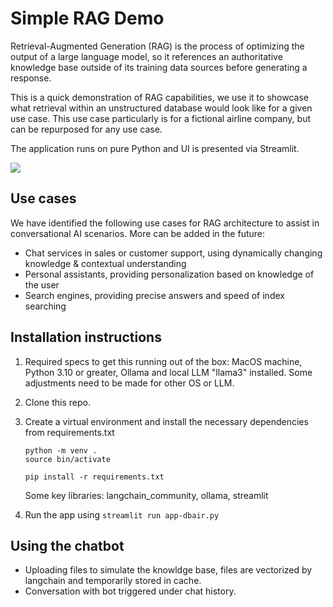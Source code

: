 # Simple RAG Demo

Retrieval-Augmented Generation (RAG) is the process of optimizing the output of a large language model, so it references an authoritative knowledge base outside of its training data sources before generating a response.

This is a quick demonstration of RAG capabilities, we use it to showcase what retrieval within an unstructured database would look like for a given use case. This use case particularly is for a fictional airline company, but can be repurposed for any use case.

The application runs on pure Python and UI is presented via Streamlit.

![](https://holocron.so/uploads/5d2a95f5-screenshot-2024-09-23-at-2.52.53-pm.png)


## Use cases

We have identified the following use cases for RAG architecture to assist in conversational AI scenarios. More can be added in the future:

- Chat services in sales or customer support, using dynamically changing knowledge & contextual understanding  
- Personal assistants, providing personalization based on knowledge of the user
- Search engines, providing precise answers and speed of index searching

## Installation instructions

1. Required specs to get this running out of the box: MacOS machine, Python 3.10 or greater, Ollama and local LLM "llama3" installed. Some adjustments need to be made for other OS or LLM.
2. Clone this repo.
3. Create a virtual environment and install the necessary dependencies from requirements.txt

   ```plaintext
   python -m venv .
   source bin/activate
   
   pip install -r requirements.txt
   ```

   Some key libraries: langchain_community, ollama, streamlit
4. Run the app using `streamlit run app-dbair.py`

## Using the chatbot

- Uploading files to simulate the knowldge base, files are vectorized by langchain and temporarily stored in cache. 
- Conversation with bot triggered under chat history.
